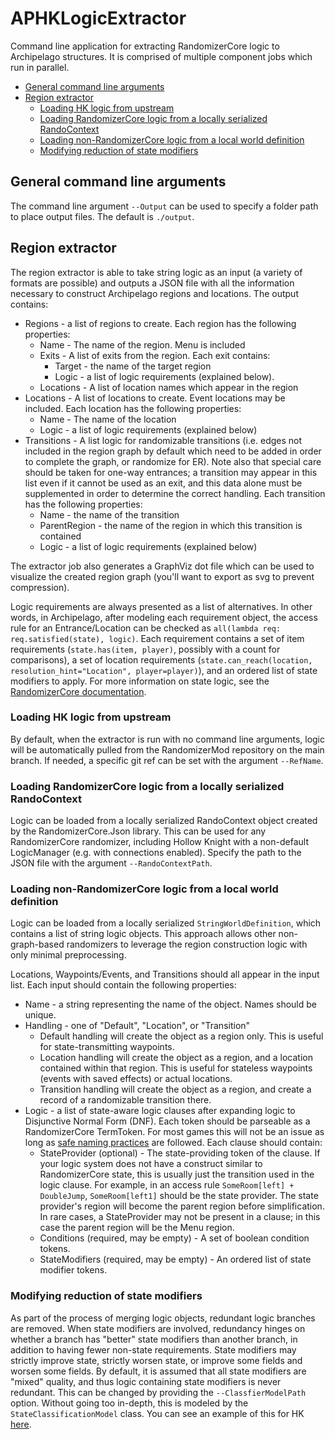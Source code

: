 # APHKLogicExtractor

Command line application for extracting RandomizerCore logic to Archipelago structures. It is comprised of multiple
component jobs which run in parallel.

* [General command line arguments](#general-command-line-arguments)
* [Region extractor](#region-extractor)
    + [Loading HK logic from upstream](#loading-hk-logic-from-upstream)
    + [Loading RandomizerCore logic from a locally serialized RandoContext](#loading-randomizercore-logic-from-a-locally-serialized-randocontext)
    + [Loading non-RandomizerCore logic from a local world definition](#loading-non-randomizercore-logic-from-a-local-world-definition)
    + [Modifying reduction of state modifiers](#modifying-reduction-of-state-modifiers)

## General command line arguments

The command line argument `--Output` can be used to specify a folder path to place output files. The default is `./output`.

## Region extractor

The region extractor is able to take string logic as an input (a variety of formats are possible) and outputs a JSON
file with all the information necessary to construct Archipelago regions and locations. The output contains:

* Regions - a list of regions to create. Each region has the following properties:
    * Name - The name of the region. Menu is included
    * Exits - A list of exits from the region. Each exit contains:
        * Target - the name of the target region
        * Logic - a list of logic requirements (explained below).
    * Locations - A list of location names which appear in the region
* Locations - A list of locations to create. Event locations may be included. Each location has the following properties:
    * Name - The name of the location
    * Logic - a list of logic requirements (explained below)
* Transitions - A list logic for randomizable transitions (i.e. edges not included in the region graph by default which need
  to be added in order to complete the graph, or randomize for ER). Note also that special care should be taken for one-way
  entrances; a transition may appear in this list even if it cannot be used as an exit, and this data alone must be supplemented
  in order to determine the correct handling. Each transition has the following properties:
    * Name - the name of the transition
    * ParentRegion - the name of the region in which this transition is contained
    * Logic - a list of logic requirements (explained below)

The extractor job also generates a GraphViz dot file which can be used to visualize the created region graph (you'll want to export
as svg to prevent compression).

Logic requirements are always presented as a list of alternatives. In other words, in Archipelago, after modeling each requirement
object, the access rule for an Entrance/Location can be checked as `all(lambda req: req.satisfied(state), logic)`. Each requirement
contains a set of item requirements (`state.has(item, player)`, possibly with a count for comparisons), a set of location requirements
(`state.can_reach(location, resolution_hint="Location", player=player)`), and an ordered list of state modifiers to apply. For more
information on state logic, see the [RandomizerCore documentation](https://homothetyhk.github.io/RandomizerCore/articles/state.html).

### Loading HK logic from upstream

By default, when the extractor is run with no command line arguments, logic will be automatically pulled from the RandomizerMod repository
on the main branch. If needed, a specific git ref can be set with the argument `--RefName`.

### Loading RandomizerCore logic from a locally serialized RandoContext

Logic can be loaded from a locally serialized RandoContext object created by the RandomizerCore.Json library. This can be
used for any RandomizerCore randomizer, including Hollow Knight with a non-default LogicManager (e.g. with connections enabled).
Specify the path to the JSON file with the argument `--RandoContextPath`.

### Loading non-RandomizerCore logic from a local world definition

Logic can be loaded from a locally serialized `StringWorldDefinition`, which contains a list of string logic objects. This
approach allows other non-graph-based randomizers to leverage the region construction logic with only minimal preprocessing.

Locations, Waypoints/Events, and Transitions should all appear in the input list. Each input should contain the following properties:
* Name - a string representing the name of the object. Names should be unique.
* Handling - one of "Default", "Location", or "Transition"
    * Default handling will create the object as a region only. This is useful for state-transmitting waypoints.
    * Location handling will create the object as a region, and a location contained within that region. This is useful for
      stateless waypoints (events with saved effects) or actual locations.
    * Transition handling will create the object as a region, and create a record of a randomizable transition there.
* Logic - a list of state-aware logic clauses after expanding logic to Disjunctive Normal Form (DNF). Each token should be parseable
  as a RandomizerCore TermToken. For most games this will not be an issue as long as [safe naming practices](https://homothetyhk.github.io/RandomizerCore/articles/safe_naming.html)
  are followed. Each clause should contain:
    * StateProvider (optional) - The state-providing token of the clause. If your logic system does not have a construct similar to
      RandomizerCore state, this is usually just the transition used in the logic clause. For example, in an access rule 
      `SomeRoom[left] + DoubleJump`, `SomeRoom[left1]` should be the state provider. The state provider's region will become the
      parent region before simplification. In rare cases, a StateProvider may not be present in a clause; in this case the parent
      region will be the Menu region.
    * Conditions (required, may be empty) - A set of boolean condition tokens.
    * StateModifiers (required, may be empty) - An ordered list of state modifier tokens.

### Modifying reduction of state modifiers

As part of the process of merging logic objects, redundant logic branches are removed. When state modifiers are involved, redundancy
hinges on whether a branch has "better" state modifiers than another branch, in addition to having fewer non-state requirements.
State modifiers may strictly improve state, strictly worsen state, or improve some fields and worsen some fields. By default, it is
assumed that all state modifiers are "mixed" quality, and thus logic containing state modifiers is never redundant. This can be changed
by providing the `--ClassfierModelPath` option. Without going too in-depth, this is modeled by the `StateClassificationModel` class.
You can see an example of this for HK [here](https://github.com/ArchipelagoMW-HollowKnight/APHKLogicExtractor/blob/master/APHKLogicExtractor/hkStateConfig.json).